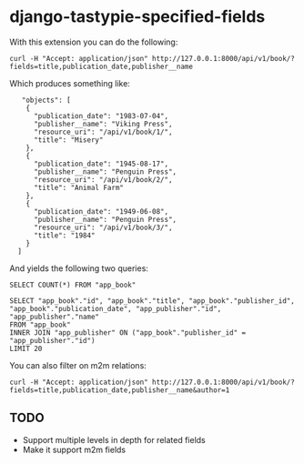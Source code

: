 django-tastypie-specified-fields
================================

With this extension you can do the following:

    curl -H "Accept: application/json" http://127.0.0.1:8000/api/v1/book/?fields=title,publication_date,publisher__name
    
Which produces something like:
    
       "objects": [
        {
          "publication_date": "1983-07-04",
          "publisher__name": "Viking Press",
          "resource_uri": "/api/v1/book/1/",
          "title": "Misery"
        },
        {
          "publication_date": "1945-08-17",
          "publisher__name": "Penguin Press",
          "resource_uri": "/api/v1/book/2/",
          "title": "Animal Farm"
        },
        {
          "publication_date": "1949-06-08",
          "publisher__name": "Penguin Press",
          "resource_uri": "/api/v1/book/3/",
          "title": "1984"
        }
      ]

And yields the following two queries:

    SELECT COUNT(*) FROM "app_book"

    SELECT "app_book"."id", "app_book"."title", "app_book"."publisher_id", "app_book"."publication_date", "app_publisher"."id", "app_publisher"."name" 
    FROM "app_book" 
    INNER JOIN "app_publisher" ON ("app_book"."publisher_id" = "app_publisher"."id") 
    LIMIT 20
    
You can also filter on m2m relations:

    curl -H "Accept: application/json" http://127.0.0.1:8000/api/v1/book/?fields=title,publication_date,publisher__name&author=1

## TODO

* Support multiple levels in depth for related fields
* Make it support m2m fields


    

